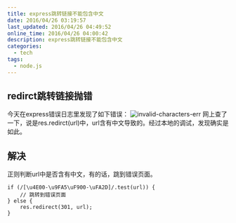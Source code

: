 ```yaml
---
title: express跳转链接不能包含中文
date: 2016/04/26 03:19:57
last_updated: 2016/04/26 04:49:52
online_time: 2016/04/26 04:00:42
description: express跳转链接不能包含中文
categories:
  - tech
tags:
  - node.js
---
```


## redirct跳转链接抛错
今天在express错误日志里发现了如下错误：
![invalid-characters-err](https://img.yangrunwei.com/article-img/20160426/7a0d4d0d-b2f1-4884-9e17-aa61f8302c2e--51-1.png "invalid-characters-err")
网上查了一下，说是res.redirct(url)中，url含有中文导致的。经过本地的调试，发现确实是如此。

## 解决
正则判断url中是否含有中文，有的话，跳到错误页面。
```
if (/[\u4E00-\u9FA5\uF900-\uFA2D]/.test(url)) {
	// 跳转到错误页面
} else {
	res.redirect(301, url);
}
```
